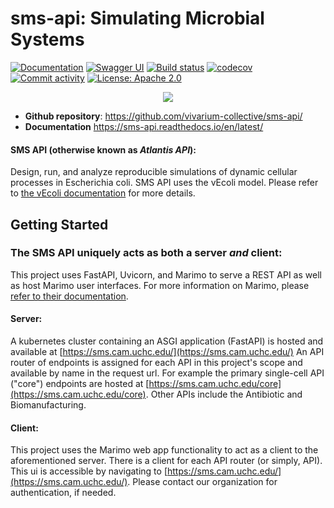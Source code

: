 # sms-api: Simulating Microbial Systems

[![Documentation](https://img.shields.io/badge/documentation-online-blue.svg)](https://sms-api.readthedocs.io/en/latest/)
[![Swagger UI](https://img.shields.io/badge/swagger_docs-Swagger_UI-green?logo=swagger)](https://sms.cam.uchc.edu/docs)
[![Build status](https://img.shields.io/github/actions/workflow/status/vivarium-collective/sms-api/main.yml?branch=main)](https://github.com/vivarium-collective/sms-api/actions/workflows/main.yml?query=branch%3Amain)
[![codecov](https://codecov.io/gh/vivarium-collective/sms-api/branch/main/graph/badge.svg)](https://codecov.io/gh/vivarium-collective/sms-api)
[![Commit activity](https://img.shields.io/github/commit-activity/m/vivarium-collective/sms-api)](https://img.shields.io/github/commit-activity/m/vivarium-collective/sms-api)
[![License: Apache 2.0](https://img.shields.io/badge/License-Apache_2.0-blue.svg)](./LICENSE)

<p align="center">
  <img src="https://raw.githubusercontent.com/vivarium-collective/sms-api/simulation-roundtrip/sms-api/documentation/source/_static/wholecellecoli.png" />
</p>

- **Github repository**: <https://github.com/vivarium-collective/sms-api/>
- **Documentation** <https://sms-api.readthedocs.io/en/latest/>

#### SMS API (otherwise known as _Atlantis API_):

Design, run, and analyze reproducible simulations of dynamic cellular processes in Escherichia coli. SMS API uses the vEcoli model. Please refer to [the vEcoli documentation](https://covertlab.github.io/vEcoli/) for more details.

## Getting Started

### The SMS API uniquely acts as both a server _and_ client:

This project uses FastAPI, Uvicorn, and Marimo to serve a REST API as well as host Marimo user interfaces. For more information
on Marimo, please [refer to their documentation](https://docs.marimo.io/).

#### Server:

A kubernetes cluster containing an ASGI application (FastAPI) is hosted and available at [https://sms.cam.uchc.edu/](https://sms.cam.uchc.edu/)
An API router of endpoints is assigned for each API in this project's scope and available by name in the request url. For example the
primary single-cell API ("core") endpoints are hosted at [https://sms.cam.uchc.edu/core](https://sms.cam.uchc.edu/core). Other APIs include
the Antibiotic and Biomanufacturing.

#### Client:

This project uses the Marimo web app functionality to act as a client to the aforementioned server. There is a client for each
API router (or simply, API). This ui is accessible by navigating to [https://sms.cam.uchc.edu/](https://sms.cam.uchc.edu/). Please contact
our organization for authentication, if needed.
